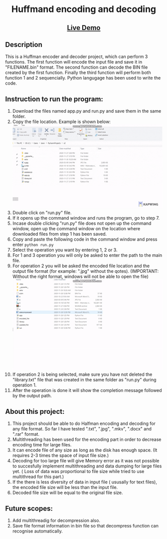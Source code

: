 <h1 align="center"> Huffmand encoding and decoding</h1>
<h2 align="center"><a  href="https://youtu.be/TH8RmINeUHk">Live Demo</a></h2>

## Description
This is a Huffman encoder and decoder project, which can perform 3 functions. The first function will encode the input file and save it in "FILENAME.bin" format. The second function can decode the BIN file created by the first function. Finally the third function will perform both function 1 and 2 sequencially. Python langugage has been used to write the code.

## Instruction to run the program:
1. Download the files named app.py and run.py and save them in the same folder.
2. Copy the file location. Example is shown below:  
![Instruction 1](https://github.com/tanvir108115/huffmand_encoder_decoder/blob/main/raw/1.gif "Logo Title Text 1")
3. Double click on "run.py" file. 
4. If it opens up the command window and runs the program, go to step 7.
5. Incase double clicking "run.py" file does not open up the command window, open up the command window on the location where downloaded files from step 1 has been saved.
6. Copy and paste the following code in the command window and press enter <code>python run.py</code>
7. Select the operation you want by entering 1, 2 or 3.
8. For 1 and 3 operation you will only be asked to enter the path to the main file.
9. For operation 2 you will be asked the encoded file location and the output file format (for example: ".jpg" without the qotes). (IMPORTANT: Without the right format, windows will not be able to open the file)
![Instruction 2](https://github.com/tanvir108115/huffmand_encoder_decoder/blob/main/raw/2.gif "Logo Title Text 2")
10. If operation 2 is being selected, make sure you have not deleted the "library.txt" file that was created in the same folder as "run.py" during operation 1.
11. After the operation is done it will show the completion message followed by the output path.

## About this project:
1. This project should be able to do Halfman encoding and decoding for any file format. So far I have tested ".txt", ".jpg", ".mkv", ".docx" and ".rar" format.
2. Multithreading has been used for the encoding part in order to decrease encoding time for large files.
3. It can encode file of any size as long as the disk has enough space. (It requires 2-3 times the space of input file size.)
3. Decoding for too large file will give Memory error as it was not possible to succesfully implement multithreading and data dumping for large files yet. ( Loss of data was proportional to file size while tried to use multithread for this part.)
4. If the there is less diversity of data in input file ( ususally for text files), the encoded file size will be less than the input file.
5. Decoded file size will be equal to the original file size.

## Future scopes:
1. Add multithreadig for decompression also.
2. Save file format information in bin file so that decompress function can recognise automatically.
